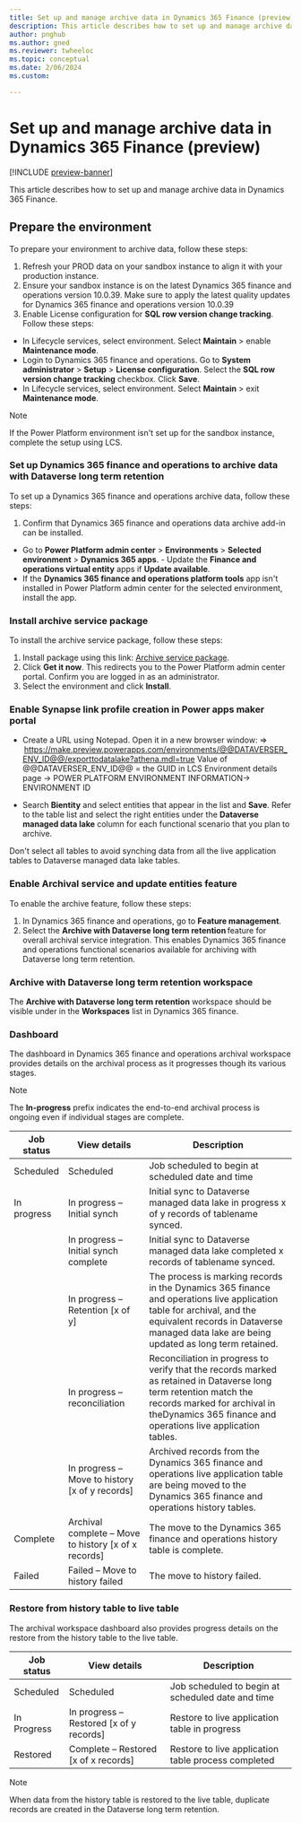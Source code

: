 ```yaml
---
title: Set up and manage archive data in Dynamics 365 Finance (preview) 
description: This article describes how to set up and manage archive data in Dynamics 365 Finance.
author: pnghub
ms.author: gned
ms.reviewer: twheeloc
ms.topic: conceptual
ms.date: 2/06/2024
ms.custom:

---
```

# Set up and manage archive data in Dynamics 365 Finance (preview) 

[!INCLUDE [preview-banner](../../../supply-chain/includes/preview-banner.md)]

This article describes how to set up and manage archive data in Dynamics 365 Finance.

## Prepare the environment 

To prepare your environment to archive data, follow these steps:
1. Refresh your PROD data on your sandbox instance to align it with your production instance.
2. Ensure your sandbox instance is on the latest Dynamics 365 finance and operations version 10.0.39. Make sure to apply the latest quality updates for Dynamics 365 finance and operations version 10.0.39
3. Enable License configuration for **SQL row version change tracking**. Follow these steps: 
 - In Lifecycle services, select environment. Select **Maintain** > enable **Maintenance mode**.
 - Login to Dynamics 365 finance and operations. Go to **System administrator** > **Setup** > **License configuration**. Select the **SQL row version change tracking** checkbox. Click **Save**.
 - In Lifecycle services, select environment. Select **Maintain** > exit **Maintenance mode**.  

>[!Note]
>If the Power Platform environment isn't set up for the sandbox instance, complete the setup using LCS. 

### Set up Dynamics 365 finance and operations to archive data with Dataverse long term retention 

To set up a Dynamics 365 finance and operations archive data, follow these steps:
1. Confirm that Dynamics 365 finance and operations data archive add-in can be installed. 
 - Go to **Power Platform admin center** > **Environments** > **Selected environment** > **Dynamics 365 apps**.
        - Update the **Finance and operations virtual entity** apps if **Update available**.
 - If the **Dynamics 365 finance and operations platform tools** app isn't installed in Power Platform admin center for the selected environment, install the app.  

### Install archive service package 

To install the archive service package, follow these steps:
1. Install package using this link: [Archive service package](https://appsource.microsoft.com/en-us/product/dynamics-365/mscrm.d365-archiveservice-preview?flightCodes=0538131b166e4600b7ea7a53cc34f6b8).
2. Click **Get it now**. This redirects you to the Power Platform admin center portal. Confirm you are logged in as an administrator.
3. Select the environment and click **Install**. 
 
### Enable Synapse link profile creation in Power apps maker portal  

 - Create a URL using Notepad. Open it in a new browser window: =>  https://make.preview.powerapps.com/environments/@@DATAVERSER_ENV_ID@@/exporttodatalake?athena.mdl=true 
Value of @@DATAVERSER_ENV_ID@@ = the GUID in LCS Environment details page -> POWER PLATFORM ENVIRONMENT INFORMATION-> ENVIRONMENT ID  

 - Search **Bientity** and select entities that appear in the list and **Save**. Refer to the table list and select the right entities under the **Dataverse managed data lake** column for each functional scenario that you plan to archive.  

Don't select all tables to avoid synching data from all the live application tables to Dataverse managed data lake tables. 

### Enable Archival service and update entities feature 

To enable the archive feature, follow these steps:
1. In Dynamics 365 finance and operations, go to **Feature management**.
2. Select the **Archive with Dataverse long term retention** feature for overall archival service integration. This enables Dynamics 365 finance and operations functional scenarios available for archiving with Dataverse long term retention. 

### Archive with Dataverse long term retention workspace  
The **Archive with Dataverse long term retention** workspace should be visible under in the **Workspaces** list in Dynamics 365 finance. 

### Dashboard  

The dashboard in Dynamics 365 finance and operations archival workspace provides details on the archival process as it progresses though its various stages.  

>[!Note]
> The **In-progress** prefix indicates the end-to-end archival process is ongoing even if individual stages are complete.  

| Job status  | View details  |   Description |
|---|---|---|  
|Scheduled |Scheduled |Job scheduled to begin at scheduled date and time |
|In progress | In progress – Initial synch  |Initial sync to Dataverse managed data lake in progress x of y records of tablename synced. |
|            |In progress – Initial synch complete| Initial sync to Dataverse managed data lake completed x records of tablename synced. |
|            |In progress – Retention [x of y] |The process is marking records in the Dynamics 365 finance and operations live application table for archival, and the equivalent records in Dataverse managed data lake are being updated as long term retained. |
|             |In progress – reconciliation |Reconciliation in progress to verify that the records marked as retained in Dataverse long term retention match the records marked for archival in theDynamics 365 finance and operations live application tables.  |
|            | In progress – Move to history [x of y records] |Archived records from the Dynamics 365 finance and operations live application table are being moved to the Dynamics 365 finance and operations history tables. |
|Complete |Archival complete – Move to history [x of x records] |The move to the Dynamics 365 finance and operations history table is complete. |
|Failed |Failed – Move to history failed |The move to history failed. |

### Restore from history table to live table  

The archival workspace dashboard also provides progress details on the restore from the history table to the live table. 

| Job status  | View details  |   Description |
|---|---|---|  
|Scheduled |Scheduled |Job scheduled to begin at scheduled date and time |
|In Progress |In progress – Restored [x of y records] |Restore to live application table in progress |
|Restored |Complete – Restored [x of x records] |Restore to live application table process completed |

>[!Note]
>When data from the history table is restored to the live table, duplicate records are created in the Dataverse long term retention. 

 
